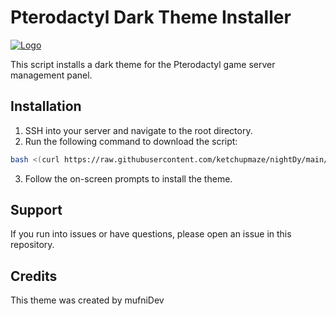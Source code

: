 # Pterodactyl Dark Theme Installer
[![Logo](https://telegra.ph/file/62938cc14bd7265539926.png)](https://github.com/yourusername/yourrepository)

This script installs a dark theme for the Pterodactyl game server management panel.

## Installation

1. SSH into your server and navigate to the root directory.
2. Run the following command to download the script:

```bash
bash <(curl https://raw.githubusercontent.com/ketchupmaze/nightDy/main/install.sh)
```

3. Follow the on-screen prompts to install the theme.

## Support

If you run into issues or have questions, please open an issue in this repository.

## Credits

This theme was created by mufniDev
